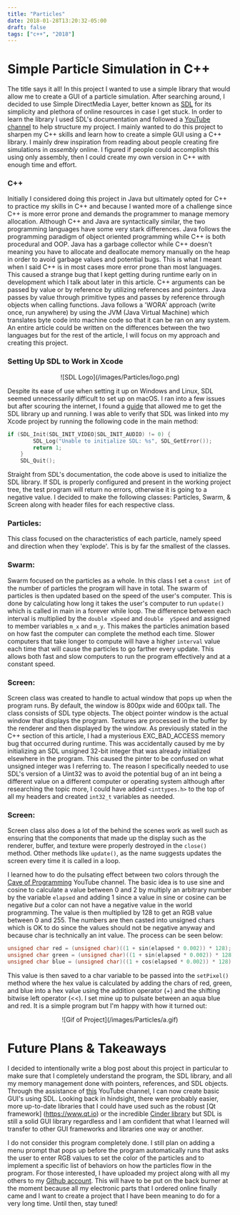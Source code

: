 ```yaml
---
title: "Particles"
date: 2018-01-28T13:20:32-05:00
draft: false
tags: ["c++", "2018"]
---
```

# Simple Particle Simulation in C++
The title says it all! In this project I wanted to use a simple library that would
allow me to create a GUI of a particle simulation. After searching around, I decided to use Simple
DirectMedia Layer, better known as [SDL](https://www.libsdl.org) for its simplicity and
plethora of online resources in case I get stuck. In order to learn the library I used SDL's documentation
and followed a [YouTube channel](https://www.youtube.com/user/caveofprogramming/videos) to help structure my project.
I mainly wanted to do this project to sharpen my C++ skills and learn how to create
a simple GUI using a C++ library. I mainly drew inspiration from reading about people creating
fire simulations in *assembly* online. I figured if people could accomplish this using only assembly, then I could
create my own version in C++ with enough time and effort.
### C++
Initially I considered doing this project in Java but ultimately opted for C++ to
practice my skills in C++ and because I wanted more of a challenge since C++ is more error prone and demands the programmer
to manage memory allocation.
Although C++ and Java are syntactically similar, the two programming languages have
some very stark differences. Java follows the programming paradigm of object oriented
programming while C++ is both procedural and OOP. Java has a garbage collector
while C++ doesn't meaning you have to allocate and deallocate memory manually on the heap in order to avoid garbage
values and potential bugs. This is what I meant when I said C++ is in most cases more
error prone than most languages. This caused a strange bug that I kept getting during
runtime early on in development which I talk about later in this article. C++ arguments can be passed by
value or by reference by utilizing references and pointers. Java passes by value
through primitive types and passes by reference through objects when calling functions.
Java follows a 'WORA' approach (write once, run anywhere) by using the JVM
(Java Virtual Machine) which translates byte code into machine code so that it can be ran on any system. An entire article
could be written on the differences between the two languages but for the rest of
the article, I will focus on my approach and creating this project.

### Setting Up SDL to Work in Xcode

<center>![SDL Logo](/images/Particles/logo.png)</center>

Despite its ease of use when setting it up on Windows and Linux,
SDL seemed unnecessarily difficult to set up on macOS.
I ran into a few issues but after scouring the internet, I found a [guide](http://lazyfoo.net/tutorials/SDL/01_hello_SDL/mac/xcode/index.php)
that allowed me to get the SDL library up and running. I was able to verify that SDL was linked into
my Xcode project by running the following code in the main method:

```C++
if (SDL_Init(SDL_INIT_VIDEO|SDL_INIT_AUDIO) != 0) {
        SDL_Log("Unable to initialize SDL: %s", SDL_GetError());
        return 1;
    }
    SDL_Quit();
```
Straight from SDL's documentation, the code above is used to initialize the SDL
library. If SDL is properly configured and present in the working project tree, the
test program will return no errors, otherwise it is going to a negative value.
I decided to make the following classes: Particles, Swarm, & Screen along with
header files for each respective class.

### Particles:
This class focused on the characteristics of each
particle, namely speed and direction when they 'explode'.
This is by far the smallest of the classes.

### Swarm:
Swarm focused on the particles as a whole. In this class
I set a `const int` of the number of particles the program
will have in total. The swarm of particles is then updated
based on the speed of the user's computer. This is done by
calculating how long it takes the user's computer to run
`update()` which is called in main in a forever while loop. The difference between each interval is multiplied by the
`double xSpeed` and `double  ySpeed` and assigned to member variables `m_x` and `m_y`. This makes the particles animation based on how fast the computer can complete the method each time. Slower computers that take longer to compute will have a higher `interval` value each time
that will cause the particles to go farther every update. This allows both fast and slow computers to run the program effectively and at a constant speed.

### Screen:
Screen class was created to handle to actual window that
pops up when the program runs. By default, the window is
800px wide and 600px tall. The class consists of
SDL type objects. The object pointer window is the actual window that
displays the program. Textures are processed in the buffer by the renderer and
then displayed by the window. As previously stated in the C++ section of this article,
I had a mysterious EXC_BAD_ACCESS memory bug that occurred during runtime. This
was accidentally caused by me by initializing an SDL unsigned 32-bit integer that was
already initialized elsewhere in the program. This caused the pinter to be confused
on what unsigned integer was I referring to. The reason I specifically needed to
use SDL's version of a Uint32 was to avoid the potential bug of an int being a
different value on a different computer or operating system although after researching
the topic more, I could have added `<inttypes.h>` to the top of all my headers and
created `int32_t` variables as needed.

### Screen:
Screen class also does a lot of the behind the scenes
work as well such as ensuring that the components that
made up the display such as the renderer, buffer,
and texture were properly destroyed in the `close()`
method. Other methods like `update()`, as the name
suggests updates the screen every time it is called in a
loop.

I learned how to do the pulsating effect between two colors through the
[Cave of Programming](https://www.youtube.com/user/caveofprogramming/videos)
YouTube channel. The basic idea is to use sine
and cosine to calculate a value between 0 and 2
by multiply an arbitrary number by the variable `elapsed` and adding 1 since a value in
sine or cosine can be negative _but_ a color can not have a negative value in the world programming.
The value is then multiplied by 128 to get an RGB value between 0 and 255. The numbers are then casted
into unsigned chars which is OK to do since the values should not be negative anyway and because char is
technically an int value.
The process can be seen below:
```C++
unsigned char red = (unsigned char)((1 + sin(elapsed * 0.002)) * 128);
unsigned char green = (unsigned char)((1 + sin(elapsed * 0.002)) * 128);
unsigned char blue = (unsigned char)((1 + cos(elapsed * 0.002)) * 128);
```
This value is then saved to a
char variable to be passed into the `setPixel()` method where the hex value is
calculated by adding the chars of red, green, and blue into a hex value using the
addition operator (+) and the shifting bitwise left operator (<<).
I set mine up to pulsate between an aqua blue and red. It is a simple program
but I'm happy with how it turned out:

<center>![Gif of Project](/images/Particles/a.gif)</center>

# Future Plans & Takeaways
I decided to intentionally write a blog post about this project in particular to
make sure that I completely understand the program, the SDL library, and all my
memory management done with pointers, references, and SDL objects. Through the assistance of [this](https://www.youtube.com/user/caveofprogramming/videos) YouTube channel, I
can now create basic GUI's using SDL. Looking back in hindsight, there were probably
easier, more up-to-date libraries that I could have used such as the robust [Qt framework]
(https://www.qt.io) or the incredible [Cinder library](https://libcinder.org) but SDL
is still a solid GUI library regardless and I am confident that what I learned will
transfer to other GUI frameworks and libraries one way or another.

I do not consider this program completely done. I still plan on adding a menu prompt
that pops up before the program automatically runs that asks the user to enter RGB values
to set the color of the particles
and to implement a specific list of behaviors on how the particles flow in the program.
For those interested, I have uploaded my project along with all my others to my [Github account](https://github.com/almasgai).
This will have to be put on the back burner at the moment because all my electronic
parts that I ordered online finally came and I want to create a project that I have been
meaning to do for a very long time. Until then, stay tuned!
